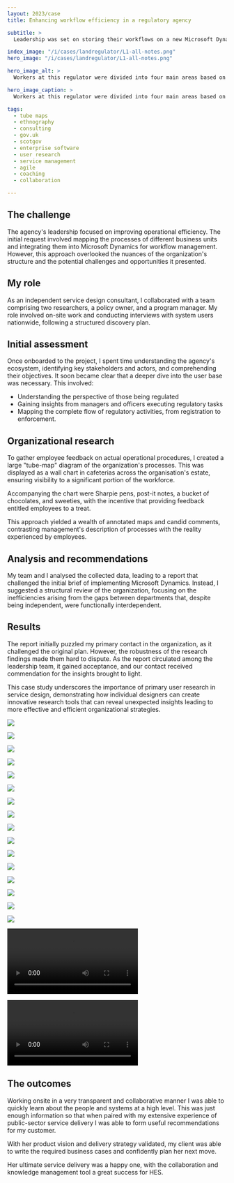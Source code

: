 ```yaml
---
layout: 2023/case
title: Enhancing workflow efficiency in a regulatory agency

subtitle: >
  Leadership was set on storing their workflows on a new Microsoft Dynamics platform, but they had not mapped the journeys of the different colleagues in the organisation and were unaware of the challenges and opportunites created by their structure.

index_image: "/i/cases/landregulator/L1-all-notes.png"
hero_image: "/i/cases/landregulator/L1-all-notes.png"

hero_image_alt: >
  Workers at this regulator were divided into four main areas based on the nature of their interventions with citizens. It quickly became apparent that uncovering insights and opportunities would mean mapping the different divisions across the entire life-cycle of the regulated customer.

hero_image_caption: >
  Workers at this regulator were divided into four main areas based on the nature of their interventions with citizens. It quickly became apparent that uncovering insights and opportunities would mean mapping the different divisions across the entire life-cycle of the regulated customer.

tags: 
  - tube maps
  - ethnography
  - consulting
  - gov.uk
  - scotgov
  - enterprise software
  - user research
  - service management
  - agile
  - coaching
  - collaboration

---
```



## The challenge

The agency's leadership focused on improving operational efficiency. The initial request involved mapping the processes of different business units and integrating them into Microsoft Dynamics for workflow management. However, this approach overlooked the nuances of the organization's structure and the potential challenges and opportunities it presented.


## My role

As an independent service design consultant, I collaborated with a team comprising two researchers, a policy owner, and a program manager. My role involved on-site work and conducting interviews with system users nationwide, following a structured discovery plan.


## Initial assessment

Once onboarded to the project, I spent time understanding the agency's ecosystem, identifying key stakeholders and actors, and comprehending their objectives. It soon became clear that a deeper dive into the user base was necessary. This involved:

- Understanding the perspective of those being regulated
- Gaining insights from managers and officers executing regulatory tasks
- Mapping the complete flow of regulatory activities, from registration to enforcement.


## Organizational research

To gather employee feedback on actual operational procedures, I created a large "tube-map" diagram of the organization's processes. This was displayed as a wall chart in cafeterias across the organisation's estate, ensuring visibility to a significant portion of the workforce. 

Accompanying the chart were Sharpie pens, post-it notes, a bucket of chocolates, and sweeties, with the incentive that providing feedback entitled employees to a treat. 

This approach yielded a wealth of annotated maps and candid comments, contrasting management's description of processes with the reality experienced by employees.


## Analysis and recommendations

My team and I analysed the collected data, leading to a report that challenged the initial brief of implementing Microsoft Dynamics. Instead, I suggested a structural review of the organization, focusing on the inefficiencies arising from the gaps between departments that, despite being independent, were functionally interdependent.


## Results

The report initially puzzled my primary contact in the organization, as it challenged the original plan. However, the robustness of the research findings made them hard to dispute. As the report circulated among the leadership team, it gained acceptance, and our contact received commendation for the insights brought to light.

This case study underscores the importance of primary user research in service design, demonstrating how individual designers can create innovative research tools that can reveal unexpected insights leading to more effective and efficient organizational strategies.




![](/i/cases/landregulator/L1-all-notes.png)

![](/i/cases/landregulator/000-titleslide.png)

![](/i/cases/landregulator/010-co-design-intro-statement.png)

![](/i/cases/landregulator/020-from-this-to-this.png)

![](/i/cases/landregulator/030-team-UR-SD-BA.png)

![](/i/cases/landregulator/040-primary-research.png)

![](/i/cases/landregulator/050-notepad.png)

![](/i/cases/landregulator/055-whatsintheecosystem.png)

![](/i/cases/landregulator/060-probe-tubemap.png)

![](/i/cases/landregulator/070-ishikaya.png)

![](/i/cases/landregulator/080-HMW-DART.png)

![](/i/cases/landregulator/090-needs-matrix.png)

![](/i/cases/landregulator/100-opportunities.png)

![](/i/cases/landregulator/999-golden-circle.png)

![](/i/cases/landregulator/L1-all-notes.png)

![](/i/cases/landregulator/L1-all.png)

![](/i/cases/landregulator/sam-fleming.mov)

![](/i/cases/landregulator/tubemap.mov)




## The outcomes

Working onsite in a very transparent and collaborative manner I was able to quickly learn about the people and systems at a high level. This was just enough information so that when paired with my extensive experience of public-sector service delivery I was able to form useful recommendations for my customer.

With her product vision and delivery strategy validated, my client was able to write the required business cases and confidently plan her next move.

Her ultimate service delivery was a happy one, with the collaboration and knowledge management tool a great success for HES.

